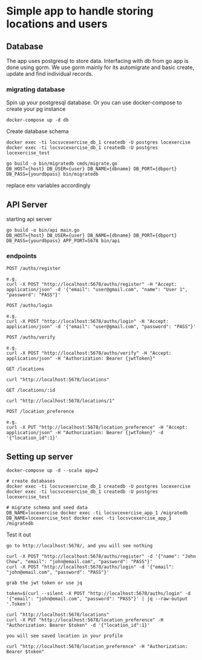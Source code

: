 # Simple app to handle storing locations and users

## Database

The app uses postgresql to store data. Interfacing with db from go app is done using gorm. We use gorm mainly for its automigrate and basic create, update and find individual records.

### migrating database

Spin up your postgresql database. Or you can use docker-compose to create your pg instance

```
docker-compose up -d db
```

Create database schema

```
docker exec -ti locsvcexercise_db_1 createdb -U postgres locexercise
docker exec -ti locsvcexercise_db_1 createdb -U postgres locexercise_test
```

```
go build -o bin/migratedb cmds/migrate.go
DB_HOST={host} DB_USER={user} DB_NAME={dbname} DB_PORT={dbport} DB_PASS={yourdbpass} bin/migratedb
```

replace env variables accordingly


## API Server

starting api server

```
go build -o bin/api main.go
DB_HOST={host} DB_USER={user} DB_NAME={dbname} DB_PORT={dbport} DB_PASS={yourdbpass} APP_PORT=5678 bin/api
```

### endpoints

```
POST /auths/register

e.g.
curl -X POST "http://localhost:5678/auths/register" -H "Accept: application/json" -d '{"email": "user@gmail.com", "name": "User 1", "password": "PASS"}'
```


```
POST /auths/login

e.g.
curl -X POST "http://localhost:5678/auths/login" -H "Accept: application/json" -d '{"email": "user@gmail.com", "password": "PASS"}'
```


```
POST /auths/verify

e.g.
curl -X POST "http://localhost:5678/auths/verify" -H "Accept: application/json" -H "Authorization: Bearer {jwtToken}"
```

```
GET /locations

curl "http://localhost:5678/locations"
```


```
GET /locations/:id

curl "http://localhost:5678/locations/1"
```


```
POST /location_preference

e.g.
curl -X PUT "http://localhost:5678/location_preference" -H "Accept: application/json" -H "Authorization: Bearer {jwtToken}" -d '{"location_id":1}'
```

## Setting up server

```
docker-compose up -d --scale app=2

# create databases
docker exec -ti locsvcexercise_db_1 createdb -U postgres locexercise
docker exec -ti locsvcexercise_db_1 createdb -U postgres locexercise_test

# migrate schema and seed data
DB_NAME=locexercise docker exec -ti locsvcexercise_app_1 /migratedb
DB_NAME=locexercise_test docker exec -ti locsvcexercise_app_1 /migratedb
```

Test it out

```
go to http://localhost:5678/, and you will see nothing

curl -X POST "http://localhost:5678/auths/register" -d '{"name": "John Chow", "email": "john@email.com", "password": "PASS"}'
curl -X POST "http://localhost:5678/auths/login" -d '{"email": "john@email.com", "password": "PASS"}'

grab the jwt token or use jq

token=$(curl --silent -X POST "http://localhost:5678/auths/login" -d '{"email": "john@email.com", "password": "PASS"}' | jq --raw-output '.Token')

curl "http://localhost:5678/locations"
curl -X PUT "http://localhost:5678/location_preference" -H "Authorization: Bearer $token" -d '{"location_id":1}'

you will see saved location in your profile

curl "http://localhost:5678/location_preference" -H "Authorization: Bearer $token"
```